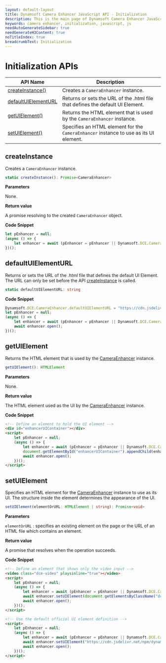 ```yaml
---
layout: default-layout
title: Dynamsoft Camera Enhancer JavaScript API - Initialization
description: This is the main page of Dynamsoft Camera Enhancer JavaScript SDK Initialization.
keywords: camera enhancer, initialization, javascript, js
needAutoGenerateSidebar: true
needGenerateH3Content: true
noTitleIndex: true
breadcrumbText: Initialization
---
```


# Initialization APIs

| API Name | Description |
|---|---|
| [createInstance()](#createinstance) | Creates a `CameraEnhancer` instance. |
| [defaultUIElementURL](#defaultuielementurl) | Returns or sets the URL of the .html file that defines the default UI Element. |
| [getUIElement()](#getuielement) | Returns the HTML element that is used by the `CameraEnhancer` instance. |
| [setUIElement()](#setuielement) | Specifies an HTML element for the `CameraEnhancer` instance to use as its UI element. |

## createInstance

Creates a `CameraEnhancer` instance.

```typescript
static createInstance(): Promise<CameraEnhancer>
```

**Parameters**

None.

**Return value**

A promise resolving to the created `CameraEnhancer` object.

**Code Snippet**

```js
let pEnhancer = null;
(async () => {
    let enhancer = await (pEnhancer = pEnhancer || Dynamsoft.DCE.CameraEnhancer.createInstance());
})();
```

## defaultUIElementURL

Returns or sets the URL of the *.html* file that defines the default UI Element. The URL can only be set before the API [createInstance](#createinstance) is called.

```typescript
static defaultUIElementURL: string
```

**Code Snippet**

```js
Dynamsoft.DCE.CameraEnhancer.defaultUIElementURL = "https://cdn.jsdelivr.net/npm/dynamsoft-camera-enhancer@2.0.0/dist/dce.ui.html";
let pEnhancer = null;
(async () => {
    let enhancer = await (pEnhancer = pEnhancer || Dynamsoft.DCE.CameraEnhancer.createInstance());
    await enhancer.open();
})();
```

## getUIElement

Returns the HTML element that is used by the [CameraEnhancer](#CameraEnhancer) instance.

```typescript
getUIElement(): HTMLElement
```

**Parameters**

None.

**Return value**

The HTML element used as the UI by the [CameraEnhancer](#CameraEnhancer) instance.

**Code Snippet**

```html
<!-- Define an element to hold the UI element -->
<div id="enhancerUIContainer"></div>
<script>
    let pEnhancer = null;
    (async () => {
        let enhancer = await (pEnhancer = pEnhancer || Dynamsoft.DCE.CameraEnhancer.createInstance());
        document.getElementById("enhancerUIContainer").appendChild(enhancer.getUIElement());
        await enhancer.open();
    })();
</script>
```

## setUIElement

Specifies an HTML element for the [CameraEnhancer](#CameraEnhancer) instance to use as its UI. The structure inside the element determines the appearance of the UI.

```typescript
setUIElement(elementOrURL: HTMLElement | string): Promise<void>
```

**Parameters**

`elementOrURL` : specifies an existing element on the page or the URL of an HTML file which contains an element.

**Return value**

A promise that resolves when the operation succeeds.

**Code Snippet**

```html
<!-- Define an element that shows only the video input -->
<video class="dce-video" playsinline="true"></video>
<script>
    let pEnhancer = null;
    (async () => {
        let enhancer = await (pEnhancer = pEnhancer || Dynamsoft.DCE.CameraEnhancer.createInstance());
        await enhancer.setUIElement(document.getElementsByClassName("dce-video")[0]);
        await enhancer.open();
    })();
</script>
```

```html
<!-- Use the default official UI element definition -->
<script>
    let pEnhancer = null;
    (async () => {
        let enhancer = await (pEnhancer = pEnhancer || Dynamsoft.DCE.CameraEnhancer.createInstance());
        await enhancer.setUIElement("https://cdn.jsdelivr.net/npm/dynamsoft-camera-enhancer@2.0.0/dist/dce.ui.html");
        await enhancer.open();
    })();
</script>
```

